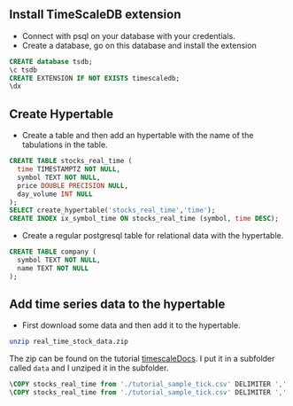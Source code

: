 ## Install TimeScaleDB extension 

- Connect with psql on your database with your credentials. 
- Create a database, go on this database and install the extension

```sql 
CREATE database tsdb;
\c tsdb
CREATE EXTENSION IF NOT EXISTS timescaledb;
\dx 
```

## Create Hypertable 

- Create a table and then add an hypertable with the name of the tabulations in the table.

```sql 
CREATE TABLE stocks_real_time (
  time TIMESTAMPTZ NOT NULL,
  symbol TEXT NOT NULL,
  price DOUBLE PRECISION NULL,
  day_volume INT NULL
);
SELECT create_hypertable('stocks_real_time','time');
CREATE INDEX ix_symbol_time ON stocks_real_time (symbol, time DESC);
```

- Create a regular postgresql table for relational data with the hypertable. 

```sql
CREATE TABLE company (
  symbol TEXT NOT NULL,
  name TEXT NOT NULL
);
```

## Add time series data to the hypertable

- First download some data and then add it to the hypertable. 

```bash
unzip real_time_stock_data.zip
```

The zip can be found on the tutorial [timescaleDocs](https://docs.timescale.com/getting-started/latest/add-data/).
I put it in a subfolder called `data` and I unziped it in the subfolder. 

```sql
\COPY stocks_real_time from './tutorial_sample_tick.csv' DELIMITER ',' CSV HEADER;
\COPY stocks_real_time from './tutorial_sample_tick.csv' DELIMITER ',' CSV HEADER;
```

